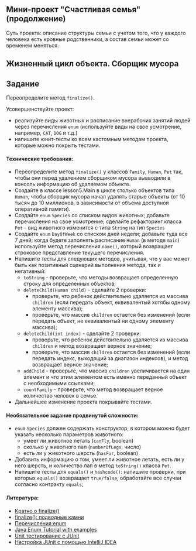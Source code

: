 ## Мини-проект "Счастливая семья" (продолжение)

Суть проекта: описание структуры семьи с учетом того, что у каждого человека есть кровные родственники, а состав семьи может со временем меняться.

## Жизненный цикл объекта. Сборщик мусора

## Задание

Переопределите метод `finalize()`. 

Усовершенствуйте проект: 
 - реализуйте виды животных и расписание внерабочих занятий людей через перечисления `enum` (используйте виды на свое усмотрение, например, `CAT`, `DOG` и т.д.)
 - напишите юнит-тесты ко всем кастомным методам проекта, которые можно покрыть тестами.

#### Технические требования:
- Переопределите метод `finalize()` у классов `Family`, `Human`, `Pet` так, чтобы они перед удалением сборщиком мусора вывводили в консоль информацию об удаляемом объекте.
- Создайте в классе lesson5.Main в цикле столько объектов типа `Human`, чтобы сборщик мусора начал удалять старые объекты (от 10 тысяч до 10 миллионов, в зависимости от объема доступной оперативной памяти).
- Создайте `enum` `Species` со списком видов животных; добавьте перечисления на свое усмотрение; сделайте рефакторинг класса `Pet` - вид животного изменится с типа `String` на тип `Species`
- Создайте `enum` `DayOfWeek` со списком дней недели; добавьте туда все 7 дней; когда будете заполнять расписание `Human` (в методе `main`) используйте метод перечисления `name()`, который возвращает строковое представление текущего перечисления.
- Напишите тесты для следующих методов, учитывая, что у вас может быть как позитивный сценарий выполнения метода, так и негативный:
  - `toString` - проверьте, что методы возвращает определенную строку для определенных объектов;
  - `deleteChild(Human child)` - сделайте 2 проверки: 
    - проверьте, что ребенок действительно удаляется из массива `children`  (если передать объект, еквивалентый хотябы одному элементу массива);
    - проверьте, что массив `children` остается без изменений (если передать объект, не еквивалентый ни одному элементу массива);
  - `deleteChild(int index)` - сделайте 2 проверки: 
    - проверьте, что ребенок действительно удаляется из массива `children` и метод возвращает верное значение;
    - проверьте, что массив `children` остается без изменений (если передать индекс, выходящий за диапазон индексов), и метод возвращает верное значение;
  - `addChild` - проверьте, что массив `children` увеличивается на один элемент и что этим элементом есть именно переданный объект с необходимыми ссылками;
  - `countFamily` - проверьте, что метод возвращает верное количество человек в семье.
- Дальнейшее изменение проекта покрывайте тестами.

#### Необязательное задание продвинутой сложности:
- `enum` `Species` должен содержать конструктор, в котором можно будет указать несколько параметров животного:
  - умеет ли животное летать (`canFly`, boolean)
  - сколько у животного лап (`numberOfLegs`, число)
  - есть ли у животного шерсть (`hasFur`, boolean)
- Добавить информацию о том, умеет ли животное летать, есть ли у него шерсть, и количество лап в метод `toString()` класса `Pet`.
- Напишите тесты для `equals()` и `hashcode()`: напишите проверки, при которых `equals()` возвращает `true/false`, обработайте все случаи согласно контракту `equals`; 

#### Литература:
- [Кратко о finalize()](http://www.linkex.ru/java/finalize.php)
- [finalize(): подводные камни](http://javaway.info/dlya-chego-nuzhen-metod-finalize/)
- [Перечисления enum](https://metanit.com/java/tutorial/3.8.php)
- [Java Enum Tutorial with examples](https://beginnersbook.com/2014/09/java-enum-examples/)
- [Unit тестирование с JUnit](https://devcolibri.com/unit-тестирование-с-junit/)
- [Настройка JUnit с помощью IntelliJ IDEA](https://stackoverflow.com/questions/19330832/setting-up-junit-with-intellij-idea)
